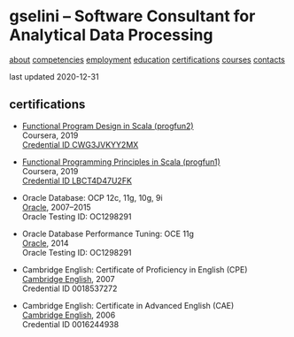 # gselini – Software Consultant for Analytical Data Processing

<div class="topnav">
    <a href="./index.md">about</a>
    <a href="./competencies.md">competencies</a>
    <a href="./employment.md">employment</a>
    <a href="./education.md">education</a>
    <a class="active" href="./certifications.md">certifications</a>
    <a href="./courses.md">courses</a>
    <a href="./contacts.md">contacts</a>
</div>

last updated 2020-12-31

## certifications

* [Functional Program Design in Scala (progfun2)](https://www.coursera.org/learn/progfun2) \
Coursera, 2019 \
[Credential ID CWG3JVKYY2MX](https://www.coursera.org/account/accomplishments/certificate/CWG3JVKYY2MX)

* [Functional Programming Principles in Scala (progfun1)](https://www.coursera.org/learn/progfun1) \
Coursera, 2019 \
[Credential ID LBCT4D47U2FK](https://www.coursera.org/account/accomplishments/certificate/LBCT4D47U2FK)

* Oracle Database: OCP 12c, 11g, 10g, 9i \
[Oracle], 2007–2015 \
Oracle Testing ID: OC1298291

* Oracle Database Performance Tuning: OCE 11g \
[Oracle], 2014 \
Oracle Testing ID: OC1298291

* Cambridge English: Certificate of Proficiency in English (CPE) \
[Cambridge English], 2007 \
Credential ID 0018537272

* Cambridge English: Certificate in Advanced English (CAE) \
[Cambridge English], 2006 \
Credential ID 0016244938


[Cambridge English]: https://www.cambridgeenglish.org/
[Oracle]: https://education.oracle.com/certification
